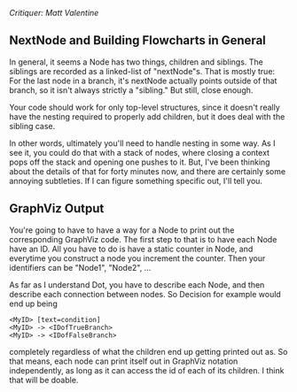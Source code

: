 _Critiquer: Matt Valentine_

## NextNode and Building Flowcharts in General

In general, it seems a Node has two things, children and siblings.
The siblings are recorded as a linked-list of "nextNode"s.
That is mostly true: For the last node in a branch, it's  nextNode
actually points outside of that branch, so it isn't always strictly a "sibling."
But still, close enough.

Your code should work for only top-level structures, since it doesn't really have
the nesting required to properly add children, but it does deal with the sibling case.

In other words, ultimately you'll need to handle nesting in some way.
As I see it, you could do that with a stack of nodes, where closing a context pops off the stack
and opening one pushes to it.
But, I've been thinking about the details of that for forty minutes now, and there are certainly
some annoying subtleties.
If I can figure something specific out, I'll tell you.


## GraphViz Output

You're going to have to have a way for a Node to print out the corresponding GraphViz code.
The first step to that is to have each Node have an ID.
All you have to do is have a static counter in Node, and everytime you construct a node
you increment the counter.
Then your identifiers can be "Node1", "Node2", ...

As far as I understand Dot, you have to describe each Node, and then describe each
connection between nodes. So Decision for example would end up being

    <MyID> [text=condition]
    <MyID> -> <IDofTrueBranch>
    <MyID> -> <IDofFalseBranch>

completely regardless of what the children end up getting printed out as.
So that means, each node can print itself out in GraphViz notation independently,
as long as it can access the id of each of its children.
I think that will be doable.

